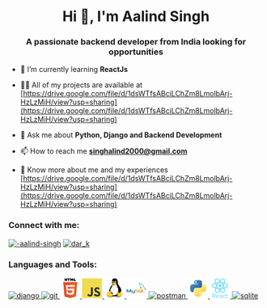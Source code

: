 <h1 align="center">Hi 👋, I'm Aalind Singh</h1>
<h3 align="center">A passionate backend developer from India looking for opportunities</h3>

- 🌱 I’m currently learning **ReactJs**

- 👨‍💻 All of my projects are available at [https://drive.google.com/file/d/1dsWTfsABciLChZm8LmolbArj-HzLzMiH/view?usp=sharing](https://drive.google.com/file/d/1dsWTfsABciLChZm8LmolbArj-HzLzMiH/view?usp=sharing)

- 💬 Ask me about **Python, Django and Backend Development**

- 📫 How to reach me **singhalind2000@gmail.com**

- 📄 Know more about me and my experiences [https://drive.google.com/file/d/1dsWTfsABciLChZm8LmolbArj-HzLzMiH/view?usp=sharing](https://drive.google.com/file/d/1dsWTfsABciLChZm8LmolbArj-HzLzMiH/view?usp=sharing)

<h3 align="left">Connect with me:</h3>
<p align="left">
<a href="https://linkedin.com/in/-aalind-singh" target="blank"><img align="center" src="https://raw.githubusercontent.com/rahuldkjain/github-profile-readme-generator/master/src/images/icons/Social/linked-in-alt.svg" alt="-aalind-singh" height="30" width="40" /></a>
<a href="https://www.leetcode.com/dar_k" target="blank"><img align="center" src="https://raw.githubusercontent.com/rahuldkjain/github-profile-readme-generator/master/src/images/icons/Social/leet-code.svg" alt="dar_k" height="30" width="40" /></a>
</p>

<h3 align="left">Languages and Tools:</h3>
<p align="left"> <a href="https://www.djangoproject.com/" target="_blank" rel="noreferrer"> <img src="https://cdn.worldvectorlogo.com/logos/django.svg" alt="django" width="40" height="40"/> </a> <a href="https://git-scm.com/" target="_blank" rel="noreferrer"> <img src="https://www.vectorlogo.zone/logos/git-scm/git-scm-icon.svg" alt="git" width="40" height="40"/> </a> <a href="https://www.w3.org/html/" target="_blank" rel="noreferrer"> <img src="https://raw.githubusercontent.com/devicons/devicon/master/icons/html5/html5-original-wordmark.svg" alt="html5" width="40" height="40"/> </a> <a href="https://developer.mozilla.org/en-US/docs/Web/JavaScript" target="_blank" rel="noreferrer"> <img src="https://raw.githubusercontent.com/devicons/devicon/master/icons/javascript/javascript-original.svg" alt="javascript" width="40" height="40"/> </a> <a href="https://www.linux.org/" target="_blank" rel="noreferrer"> <img src="https://raw.githubusercontent.com/devicons/devicon/master/icons/linux/linux-original.svg" alt="linux" width="40" height="40"/> </a> <a href="https://www.mysql.com/" target="_blank" rel="noreferrer"> <img src="https://raw.githubusercontent.com/devicons/devicon/master/icons/mysql/mysql-original-wordmark.svg" alt="mysql" width="40" height="40"/> </a> <a href="https://postman.com" target="_blank" rel="noreferrer"> <img src="https://www.vectorlogo.zone/logos/getpostman/getpostman-icon.svg" alt="postman" width="40" height="40"/> </a> <a href="https://www.python.org" target="_blank" rel="noreferrer"> <img src="https://raw.githubusercontent.com/devicons/devicon/master/icons/python/python-original.svg" alt="python" width="40" height="40"/> </a> <a href="https://reactjs.org/" target="_blank" rel="noreferrer"> <img src="https://raw.githubusercontent.com/devicons/devicon/master/icons/react/react-original-wordmark.svg" alt="react" width="40" height="40"/> </a> <a href="https://www.sqlite.org/" target="_blank" rel="noreferrer"> <img src="https://www.vectorlogo.zone/logos/sqlite/sqlite-icon.svg" alt="sqlite" width="40" height="40"/> </a> </p>

